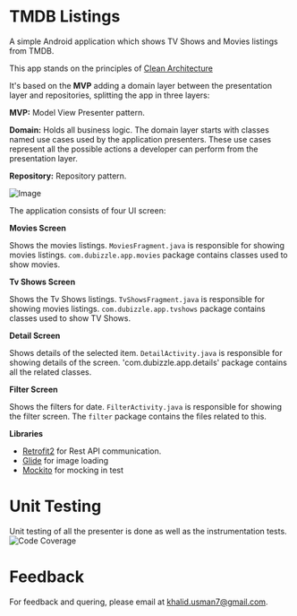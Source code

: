 # TMDB Listings

A simple Android application which shows TV Shows and Movies listings from TMDB.


 This app stands on the principles of [Clean Architecture](https://8thlight.com/blog/uncle-bob/2012/08/13/the-clean-architecture.html) 
 
 
 It's based on the **MVP**  adding a domain layer between the presentation layer and repositories,
 splitting the app in three layers:
 
 **MVP:** Model View Presenter pattern.
 
 
 **Domain:** Holds all business logic. The domain layer starts with classes named use cases used by the application
 presenters. These use cases represent all the possible actions a developer can perform from the presentation layer.
  
 
 **Repository:** Repository pattern.
 
  ![Image](https://raw.githubusercontent.com/wiki/googlesamples/android-architecture/images/mvp-clean.png)
 
 The application consists of four UI screen:
 
 
 **Movies Screen**
 
 
 Shows the movies listings. `MoviesFragment.java` is responsible for showing movies listings.
 `com.dubizzle.app.movies` package contains classes used to show movies.
 
 
 **Tv Shows Screen** 
 
 Shows the Tv Shows listings. `TvShowsFragment.java` is responsible for showing movies listings.
 `com.dubizzle.app.tvshows` package contains classes used to show TV Shows.
 
 **Detail Screen**
 
 Shows details of the selected item. `DetailActivity.java` is responsible for showing details of the screen.
 'com.dubizzle.app.details' package contains all the related classes.
 
 **Filter Screen**
 
 Shows the filters for date. `FilterActivity.java` is responsible for showing the filter screen.
 The `filter` package contains the files related to this.
 
 **Libraries**
*  [Retrofit2](http://square.github.io/retrofit/) for Rest API communication.
*  [Glide](https://github.com/bumptech/glide) for image loading
*  [Mockito](http://site.mockito.org) for mocking in test 
 
 
 
 


# Unit Testing
Unit testing of all the presenter is done  as well as the instrumentation tests.
  ![Code Coverage](https://drive.google.com/open?id=1rWF4XBKuM1z2flrQPpv_6Ca7bvnacOj2)



# Feedback
For feedback and quering, please email at khalid.usman7@gmail.com.

